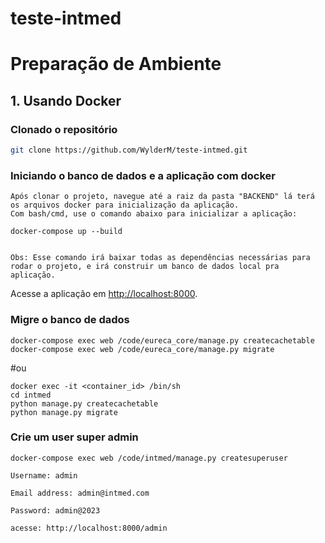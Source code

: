 # teste-intmed

# Preparação de Ambiente

## 1. Usando Docker

### Clonado o repositório
``` bash
git clone https://github.com/WylderM/teste-intmed.git
```

### Iniciando o banco de dados e a aplicação com docker
```
Após clonar o projeto, navegue até a raiz da pasta "BACKEND" lá terá os arquivos docker para inicialização da aplicação. 
Com bash/cmd, use o comando abaixo para inicializar a aplicação:   

docker-compose up --build


Obs: Esse comando irá baixar todas as dependências necessárias para rodar o projeto, e irá construir um banco de dados local pra aplicação. 
```

Acesse a aplicação em [http://localhost:8000](http://localhost:8000).

### Migre o banco de dados
``` 
docker-compose exec web /code/eureca_core/manage.py createcachetable
docker-compose exec web /code/eureca_core/manage.py migrate
```
#ou

```
docker exec -it <container_id> /bin/sh
cd intmed
python manage.py createcachetable
python manage.py migrate
```

### Crie um user super admin
```
docker-compose exec web /code/intmed/manage.py createsuperuser

Username: admin

Email address: admin@intmed.com

Password: admin@2023

acesse: http://localhost:8000/admin
```
